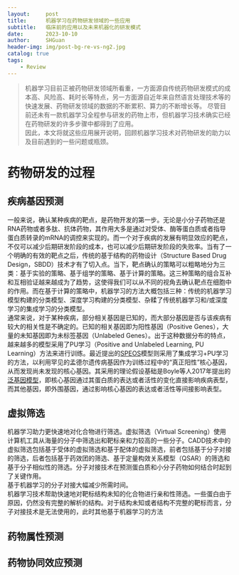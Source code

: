 ```yaml
---
layout:     post
title:      机器学习在药物研发领域的一些应用
subtitle:   临床前的应用以及未来机器化的研发模式
date:       2023-10-10
author:     SHGuan
header-img: img/post-bg-re-vs-ng2.jpg
catalog: true
tags:
    - Review
---
```


> 机器学习目前正被药物研发领域所看重，一方面源自传统药物研发模式的成本高、风险高、耗时长等特点，另一方面源自近年来自然语言处理技术等的快速发展、药物研发领域的数据的不断累积、算力的不断增长等。
> 尽管目前还未有一款机器学习全程参与研发的药物上市，但机器学习技术确实已经在药物研发的许多步骤中都得到了应用。  
> 因此，本文将就这些应用展开说明，回顾机器学习技术对药物研发的助力以及目前遇到的一些问题或瓶颈。  
> 
> 
  
#   药物研发的过程  

## 疾病基因预测  
一般来说，确认某种疾病的靶点，是药物开发的第一步。无论是小分子药物还是RNA药物或者多肽、抗体药物，其作用大多是通过对受体、酶等蛋白质或者指导蛋白质转录的mRNA的调控来实现的。而一个对于疾病的发展有明显效应的靶点，不仅可以减少后期研发阶段的成本，也可以减少后期研发阶段的失败率。当有了一个明确的有效的靶点之后，传统的基于结构的药物设计（Structure Based Drug Design，SBDD）技术才有了切入点。当下，靶点确认的策略可以粗略地分为三类：基于实验的策略、基于组学的策略、基于计算的策略。这三种策略的组合互补和互相验证越来越成为了趋势，这使得我们可以从不同的视角去确认靶点在细胞中的作用。而在基于计算的策略中，机器学习的方法大概包括三种：传统的机器学习模型构建的分类模型、深度学习构建的分类模型、杂糅了传统机器学习和/或深度学习的集成学习的分类模型。  
通常来说，对于某种疾病，部分相关基因是已知的，而大部分基因是否与该疾病有较大的相关性是不确定的。已知的相关基因即为阳性基因（Positive Genes），大量的未知基因即为未标签基因（Unlabeled Genes）。出于这种数据分布的特点，越来越多的模型采用了PU学习（Positive and Unlabeled Learning, PU Learning）方法来进行训练。最近提出的[SPEOS](https://github.com/fratajcz/speos)模型则采用了集成学习+PU学习的方法，以利用罕见的孟德尔遗传病基因作为训练过程中的“真正阳性”核心基因，从而发现尚未发现的核心基因。其采用的理论假设基础是Boyle等人2017年提出的[泛基因模型](https://pubmed.ncbi.nlm.nih.gov/28622505/)，即核心基因通过其蛋白质的表达或者活性的变化直接影响疾病表型，而其他基因，即外围基因，通过影响核心基因的表达或者活性等间接影响表型。  
 
## 虚拟筛选
机器学习助力更快速地对化合物进行筛选。虚拟筛选（Virtual Screening）使用计算机工具从海量的分子中筛选出和靶标亲和力较高的一些分子。CADD技术中的虚拟筛选包括基于受体的虚拟筛选和基于配体的虚拟筛选，前者包括基于分子对接的筛选，后者包括基于药效团的筛选、基于定量构效关系模型（QSAR）的筛选和基于分子相似性的筛选。分子对接技术在预测蛋白质和小分子药物如何结合时起到了关键作用。  
基于机器学习的分子对接大幅减少所需时间。  
机器学习技术帮助快速地对靶标结构未知的化合物进行亲和性筛选。一些蛋白由于原因，仍然没有完整的解析的结构。对于结构未知或者结构不完整的靶标而言，分子对接技术是无法使用的，此时其他基于机器学习的方法  


## 药物属性预测  

## 药物协同效应预测

